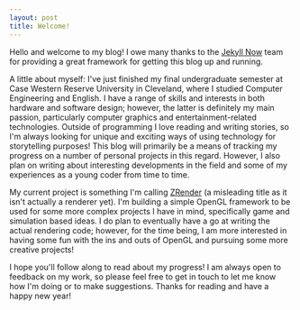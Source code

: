 ```yaml
---
layout: post
title: Welcome!
---
```


Hello and welcome to my blog! I owe many thanks to the [Jekyll Now](https://github.com/barryclark/jekyll-now) team for providing a great framework for getting this blog up and running. 

A little about myself: I've just finished my final undergraduate semester at Case Western Reserve University in Cleveland, where I studied Computer Engineering and English. I have a range of skills and interests in both hardware and software design; however, the latter is definitely my main passion, particularly computer graphics and entertainment-related technologies. Outside of programming I love reading and writing stories, so I'm always looking for unique and exciting ways of using technology for storytelling purposes! This blog will primarily be a means of tracking my progress on a number of personal projects in this regard. However, I  also plan on writing about interesting developments in the field and some of my experiences as a young coder from time to time.

My current project is something I'm calling [ZRender](https://github.com/mjzyle/zrender) (a misleading title as it isn't actually a renderer yet). I'm building a simple OpenGL framework to be used for some more complex projects I have in mind, specifically game and simulation based ideas. I do plan to eventually have a go at writing the actual rendering code; however, for the time being, I am more interested in having some fun with the ins and outs of OpenGL and pursuing some more creative projects!

I hope you'll follow along to read about my progress! I am always open to feedback on my work, so please feel free to get in touch to let me know how I'm doing or to make suggestions. Thanks for reading and have a happy new year!
